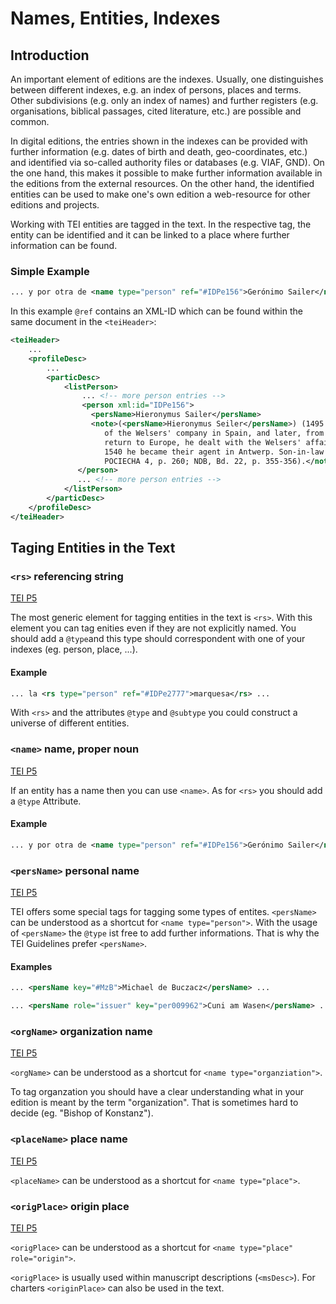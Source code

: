 # Names, Entities, Indexes

## Introduction

An important element of editions are the indexes. Usually, one distinguishes between different indexes, e.g. an index of persons, places and terms. Other subdivisions (e.g. only an index of names) and further registers (e.g. organisations, biblical passages, cited literature, etc.) are possible and common.

In digital editions, the entries shown in the indexes can be provided with further information (e.g. dates of birth and death, geo-coordinates, etc.) and identified via so-called authority files  or databases (e.g. VIAF, GND). On the one hand, this makes it possible to make further information available in the editions from the external resources. On the other hand, the identified entities can be used to make one's own edition a web-resource for other editions and projects.

Working with TEI entities are tagged in the text. In the respective tag, the entity can be identified and it can be linked to a place where further information can be found.

### Simple Example

```xml
... y por otra de <name type="person" ref="#IDPe156">Gerónimo Sailer</name> que Vuestra Señoría havía obispado,
```

In this example `@ref` contains an XML-ID which can be found within the same document in the `<teiHeader>`:

```xml
<teiHeader>
    ...
    <profileDesc>
        ...
        <particDesc>
            <listPerson>
                ... <!-- more person entries -->
                <person xml:id="IDPe156">
                  <persName>Hieronymus Sailer</persName>
                  <note>(<persName>Hieronymus Seiler</persName>) (1495 – 1559-06-15); in 1524 agent
                     of the Welsers' company in Spain, and later, from 1528, in Venezuela. After his
                     return to Europe, he dealt with the Welsers' affairs at the Spanish court, in
                     1540 he became their agent in Antwerp. Son-in-law of Bartholomäus Welser (;
                     POCIECHA 4, p. 260; NDB, Bd. 22, p. 355-356).</note>
               </person>
               ... <!-- more person entries -->
            </listPerson>
        </particDesc>
    </profileDesc>
</teiHeader>
```

## Taging Entities in the Text

### `<rs>` referencing string

[TEI P5](https://tei-c.org/release/doc/tei-p5-doc/de/html/ref-rs.html)

The most generic element for tagging entities in the text is `<rs>`. With this element you can tag enities even if they are not explicitly named. You should add a `@type`and this type should correspondent with one of your indexes (eg. person, place, ...).

#### Example
```xml
... la <rs type="person" ref="#IDPe2777">marquesa</rs> ...
```

With `<rs>` and the attributes `@type` and `@subtype` you could construct a universe of different entities.

### `<name>` name, proper noun

[TEI P5](https://tei-c.org/release/doc/tei-p5-doc/en/html/ref-name.html)

If an entity has a name then you can use `<name>`. As for `<rs>` you should add a `@type` Attribute.

#### Example
```xml
... y por otra de <name type="person" ref="#IDPe156">Gerónimo Sailer</name> que Vuestra Señoría havía obispado,
```

### `<persName>` personal name

[TEI P5](https://tei-c.org/release/doc/tei-p5-doc/en/html/ref-persName.html)

TEI offers some special tags for tagging some types of entites. `<persName>` can be understood as a shortcut for `<name type="person">`. With the usage of `<persName>` the `@type` ist free to add further informations. That is why the TEI Guidelines prefer `<persName>`.

#### Examples

```xml
... <persName key="#MzB">Michael de Buczacz</persName> ...
```

```xml
... <persName role="issuer" key="per009962">Cuni am Wasen</persName> ...
```

### `<orgName>` organization name

[TEI P5](https://tei-c.org/release/doc/tei-p5-doc/en/html/ref-orgName.html)

`<orgName>` can be understood as a shortcut for `<name type="organziation">`.

To tag organzation you should have a clear understanding what in your edition is meant by the term "organization". That is sometimes hard to decide (eg. "Bishop of Konstanz").

### `<placeName>` place name

[TEI P5](https://tei-c.org/release/doc/tei-p5-doc/en/html/ref-placeName.html)

`<placeName>` can be understood as a shortcut for `<name type="place">`.

### `<origPlace>` origin place

[TEI P5](https://tei-c.org/release/doc/tei-p5-doc/en/html/ref-origPlace.html)

`<origPlace>` can be understood as a shortcut for `<name type="place" role="origin">`.

`<origPlace>` is usually used within manuscript descriptions (`<msDesc>`). For charters `<originPlace>` can also be used in the text.

